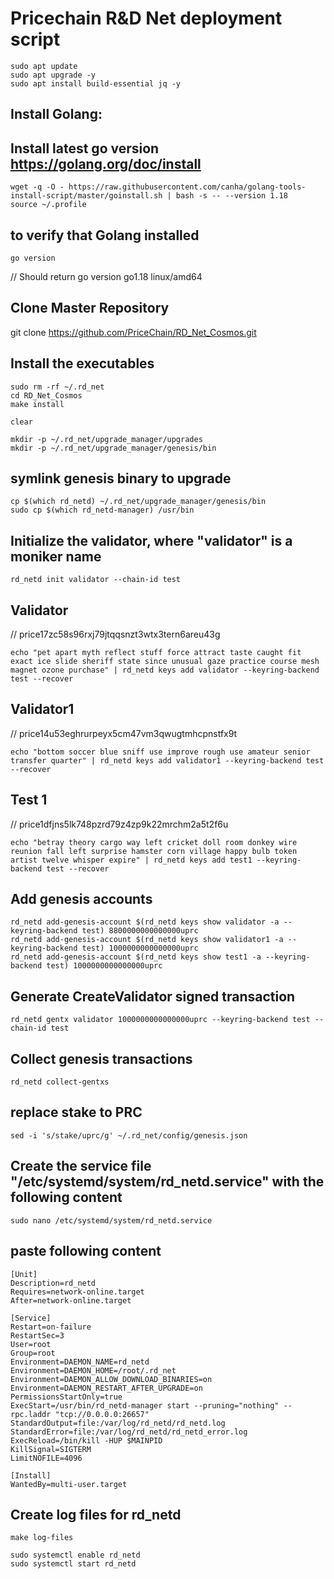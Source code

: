 # Pricechain R&D Net deployment script

```
sudo apt update
sudo apt upgrade -y
sudo apt install build-essential jq -y
```

## Install Golang:

## Install latest go version https://golang.org/doc/install
```
wget -q -O - https://raw.githubusercontent.com/canha/golang-tools-install-script/master/goinstall.sh | bash -s -- --version 1.18
source ~/.profile
```

## to verify that Golang installed
```
go version
```
// Should return go version go1.18 linux/amd64

## Clone Master Repository
git clone https://github.com/PriceChain/RD_Net_Cosmos.git

## Install the executables

```
sudo rm -rf ~/.rd_net
cd RD_Net_Cosmos
make install

clear

mkdir -p ~/.rd_net/upgrade_manager/upgrades
mkdir -p ~/.rd_net/upgrade_manager/genesis/bin
```

## symlink genesis binary to upgrade
```
cp $(which rd_netd) ~/.rd_net/upgrade_manager/genesis/bin
sudo cp $(which rd_netd-manager) /usr/bin
```

## Initialize the validator, where "validator" is a moniker name
```
rd_netd init validator --chain-id test
```
 
## Validator
// price17zc58s96rxj79jtqqsnzt3wtx3tern6areu43g
```
echo "pet apart myth reflect stuff force attract taste caught fit exact ice slide sheriff state since unusual gaze practice course mesh magnet ozone purchase" | rd_netd keys add validator --keyring-backend test --recover
```

## Validator1
// price14u53eghrurpeyx5cm47vm3qwugtmhcpnstfx9t
```
echo "bottom soccer blue sniff use improve rough use amateur senior transfer quarter" | rd_netd keys add validator1 --keyring-backend test --recover
```

## Test 1
// price1dfjns5lk748pzrd79z4zp9k22mrchm2a5t2f6u
```
echo "betray theory cargo way left cricket doll room donkey wire reunion fall left surprise hamster corn village happy bulb token artist twelve whisper expire" | rd_netd keys add test1 --keyring-backend test --recover
```

## Add genesis accounts
```
rd_netd add-genesis-account $(rd_netd keys show validator -a --keyring-backend test) 8800000000000000uprc
rd_netd add-genesis-account $(rd_netd keys show validator1 -a --keyring-backend test) 1000000000000000uprc
rd_netd add-genesis-account $(rd_netd keys show test1 -a --keyring-backend test) 1000000000000000uprc
```

## Generate CreateValidator signed transaction
```
rd_netd gentx validator 1000000000000000uprc --keyring-backend test --chain-id test
```

## Collect genesis transactions
```
rd_netd collect-gentxs
```

## replace stake to PRC
```
sed -i 's/stake/uprc/g' ~/.rd_net/config/genesis.json
```

## Create the service file "/etc/systemd/system/rd_netd.service" with the following content
```
sudo nano /etc/systemd/system/rd_netd.service
```

## paste following content
```
[Unit]
Description=rd_netd
Requires=network-online.target
After=network-online.target

[Service]
Restart=on-failure
RestartSec=3
User=root
Group=root
Environment=DAEMON_NAME=rd_netd
Environment=DAEMON_HOME=/root/.rd_net
Environment=DAEMON_ALLOW_DOWNLOAD_BINARIES=on
Environment=DAEMON_RESTART_AFTER_UPGRADE=on
PermissionsStartOnly=true
ExecStart=/usr/bin/rd_netd-manager start --pruning="nothing" --rpc.laddr "tcp://0.0.0.0:26657"
StandardOutput=file:/var/log/rd_netd/rd_netd.log
StandardError=file:/var/log/rd_netd/rd_netd_error.log
ExecReload=/bin/kill -HUP $MAINPID
KillSignal=SIGTERM
LimitNOFILE=4096

[Install]
WantedBy=multi-user.target
```


## Create log files for rd_netd
```
make log-files

sudo systemctl enable rd_netd
sudo systemctl start rd_netd
```

